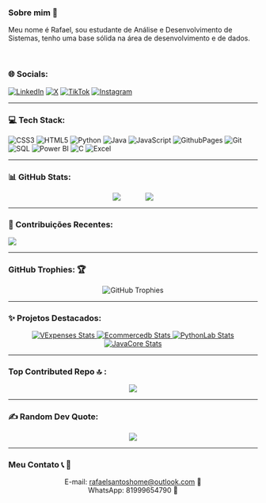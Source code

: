 ### Sobre mim 💫

Meu nome é Rafael, sou estudante de Análise e Desenvolvimento de Sistemas, tenho uma base sólida na área de desenvolvimento e de dados.

<br>

### 🌐 Socials:

[![LinkedIn](https://img.shields.io/badge/LinkedIn-%230077B5.svg?logo=linkedin&logoColor=white)](https://linkedin.com/in/rafaelsantoshome)
[![X](https://img.shields.io/badge/X-black.svg?logo=X&logoColor=white)](https://x.com/Rh4ell)
[![TikTok](https://img.shields.io/badge/TikTok-%23000000.svg?logo=TikTok&logoColor=white)](https://www.tiktok.com/@datastudent)
[![Instagram](https://img.shields.io/badge/Instagram-%23E4405F.svg?logo=instagram&logoColor=white)](https://instagram.com/rafaeldatahome)

</div>

---

### 💻 Tech Stack:

<div align="">
  
  ![CSS3](https://img.shields.io/badge/css3-%231572B6.svg?style=for-the-badge&logo=css3&logoColor=white)
  ![HTML5](https://img.shields.io/badge/html5-%23E34F26.svg?style=for-the-badge&logo=html5&logoColor=white)
  ![Python](https://img.shields.io/badge/python-3670A0?style=for-the-badge&logo=python&logoColor=ffdd54)
  ![Java](https://img.shields.io/badge/java-%23ED8B00.svg?style=for-the-badge&logo=openjdk&logoColor=white)
  ![JavaScript](https://img.shields.io/badge/javascript-%23323330.svg?style=for-the-badge&logo=javascript&logoColor=%23F7DF1E)
  ![GithubPages](https://img.shields.io/badge/github%20pages-121013?style=for-the-badge&logo=github&logoColor=white)
  ![Git](https://img.shields.io/badge/git-%23F05032.svg?style=for-the-badge&logo=git&logoColor=white)
  ![SQL](https://img.shields.io/badge/sql-%2300ADEF.svg?style=for-the-badge&logo=postgresql&logoColor=white)
  ![Power BI](https://img.shields.io/badge/power%20bi-%23F2C94C.svg?style=for-the-badge&logo=powerbi&logoColor=black)
  ![C](https://img.shields.io/badge/C-%2300599C.svg?style=for-the-badge&logo=c&logoColor=white)
  ![Excel](https://img.shields.io/badge/Excel-%23217346.svg?style=for-the-badge&logo=microsoft-excel&logoColor=white)
</div>

---

### 📊 GitHub Stats:

<div align="left" style="display: flex; flex-wrap: wrap; justify-content: center;">
  <img src="https://github-readme-stats.vercel.app/api?username=Haell39&theme=radical&hide_border=false&include_all_commits=false&count_private=false" />
  <img src="https://github-readme-stats.vercel.app/api/top-langs/?username=Haell39&theme=radical&hide_border=false&include_all_commits=false&count_private=false&layout=compact" style="margin-left: 50px;" />
</div>

---

### 🌟 Contribuições Recentes:

![](https://github-readme-streak-stats.herokuapp.com/?user=Haell39&theme=radical&hide_border=false)<br/>

---

### GitHub Trophies: 🏆

<div align="center">
  
![GitHub Trophies](https://github-profile-trophy.vercel.app/?username=Haell39&theme=radical&no-frame=false&margin-w=15)

</div>

---

### ✨ Projetos Destacados:

<div align="center"> 
<a href="https://github.com/Haell39/VExpenses_Desafio_Tecnico"> 
  <img src="https://github-readme-stats.vercel.app/api/pin/?username=Haell39&repo=VExpenses_Desafio_Tecnico&theme=radical" alt="VExpenses Stats"> 
</a> 
<a href="https://github.com/Haell39/Ecommercedb"> 
  <img src="https://github-readme-stats.vercel.app/api/pin/?username=Haell39&repo=Ecommercedb&theme=radical" alt="Ecommercedb Stats"> 
</a> 
<a href="https://github.com/Haell39/PythonLab"> 
  <img src="https://github-readme-stats.vercel.app/api/pin/?username=Haell39&repo=PythonLab&theme=radical" alt="PythonLab Stats"> 
</a>
<a href="https://github.com/Haell39/JavaCore"> 
  <img src="https://github-readme-stats.vercel.app/api/pin/?username=Haell39&repo=JavaCore&theme=radical" alt="JavaCore Stats"> 
</a> 
</div>

---

### Top Contributed Repo 🔝 :

<div align="center">
  
![](https://github-contributor-stats.vercel.app/api?username=Haell39&limit=5&theme=radical&combine_all_yearly_contributions=true)

</div>

---

### ✍️ Random Dev Quote:

<div align="center">

![](https://quotes-github-readme.vercel.app/api?type=horizontal&theme=dark&quote=A+computação+é+nenhuma+outra+coisa+senão+uma+matemática+disfarçada.&author=Edsger+W.+Dijkstra)

</div>

---

### Meu Contato 📞 📩

<div align="center">
  
E-mail: rafaelsantoshome@outlook.com 📧<br>
WhatsApp: 81999654790 📱<br>

</div>
